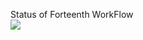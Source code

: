 Status of Forteenth WorkFlow <br>
<img src="https://github.com/mogilevich/github_actions/actions/workflows/fourteenth_workflow.yml/bage.svg?branch=main" />